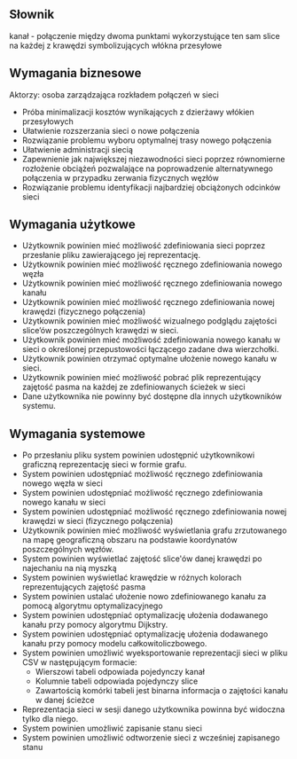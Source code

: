 ## Słownik
kanał - połączenie między dwoma punktami wykorzystujące ten sam slice na każdej z krawędzi symbolizujących włókna przesyłowe


## Wymagania biznesowe
Aktorzy: osoba zarządzająca rozkładem połączeń w sieci

* Próba minimalizacji kosztów wynikających z dzierżawy włókien przesyłowych
* Ułatwienie rozszerzania sieci o nowe połączenia
* Rozwiązanie problemu wyboru optymalnej trasy nowego połączenia
* Ułatwienie administracji siecią
* Zapewnienie jak największej niezawodności sieci poprzez równomierne rozłożenie obciążeń pozwalające na poprowadzenie alternatywnego połączenia w przypadku zerwania fizycznych węzłów
* Rozwiązanie problemu identyfikacji najbardziej obciążonych odcinków sieci



## Wymagania użytkowe
* Użytkownik powinien mieć możliwość zdefiniowania sieci poprzez przesłanie pliku zawierającego jej reprezentację.
* Użytkownik powinien mieć możliwość ręcznego zdefiniowania nowego węzła
* Użytkownik powinien mieć możliwość ręcznego zdefiniowania nowego kanału
* Użytkownik powinien mieć możliwość ręcznego zdefiniowania nowej krawędzi (fizycznego połączenia)
* Użytkownik powinien mieć możliwość wizualnego podglądu zajętości slice’ów poszczególnych krawędzi w sieci.
* Użytkownik powinien mieć możliwość zdefiniowania nowego kanału w sieci o określonej przepustowości łączącego zadane dwa wierzchołki.
* Użytkownik powinien otrzymać optymalne ułożenie nowego kanału w sieci.
* Użytkownik powinien mieć możliwość pobrać plik reprezentujący zajętość pasma na każdej ze zdefiniowanych ścieżek w sieci
* Dane użytkownika nie powinny być dostępne dla innych użytkowników systemu.


## Wymagania systemowe

* Po przesłaniu pliku system powinien udostępnić użytkownikowi graficzną reprezentację sieci w formie grafu.
* System powinien udostępniać możliwość ręcznego zdefiniowania nowego węzła w sieci
* System powinien udostępniać możliwość ręcznego zdefiniowania nowego kanału w sieci
* System powinien udostępniać możliwość ręcznego zdefiniowania nowej krawędzi w sieci (fizycznego połączenia)
* Użytkownik powinien mieć możliwość wyświetlania grafu zrzutowanego na mapę geograficzną obszaru na podstawie koordynatów poszczególnych węzłów. 
* System powinien wyświetlać zajętość slice'ów danej krawędzi po najechaniu na nią myszką 
* System powinien wyświetlać krawędzie w różnych kolorach reprezentujących zajętość pasma
* System powinien ustalać ułożenie nowo zdefiniowanego kanału za pomocą algorytmu optymalizacyjnego
* System powinien udostępniać optymalizację ułożenia dodawanego kanału przy pomocy algorytmu Dijkstry.
* System powinien udostępniać optymalizację ułożenia dodawanego kanału przy pomocy modelu całkowitoliczbowego.
* System powinien umożliwić wyeksportowanie reprezentacji sieci w pliku CSV w następującym formacie:
   - Wierszowi tabeli odpowiada pojedynczy kanał
   - Kolumnie tabeli odpowiada pojedynczy slice
   - Zawartością komórki tabeli jest binarna informacja o zajętości kanału w danej ścieżce 
* Reprezentacja sieci w sesji danego użytkownika powinna być widoczna tylko dla niego.
* System powinien umożliwić zapisanie stanu sieci
* System powinien umożliwić odtworzenie sieci z wcześniej zapisanego stanu